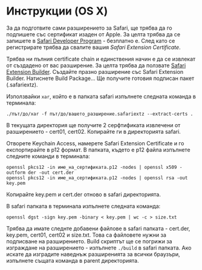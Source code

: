 # Инструкции (OS X)

За да подготвите сами разширението за Safari, ще трябва да го подпишете със сертификат изаден от Apple. За целта трябва да се запишете в [Safari Developer Program](https://developer.apple.com/programs/safari/) - безплатно е. След като се регистрирате трябва да свалите вашия *Safari Extension Certificate*. 

Трябва ни пълния certificate chain и единствения начин е да се извлекат от създадено от вас разширение. За целта трябва да ползвате [Safari Extension Builder](https://developer.apple.com/library/safari/documentation/Tools/Conceptual/SafariExtensionGuide/UsingExtensionBuilder/UsingExtensionBuilder.html). Създайте празно разширение със Safari Extension Builder. Натиснете Build Package... Ще получите готовия подписан пакет (.safariextz).

Използвайки `xar`, който е в папката safari изпълнете следната команда в терминала:

    ./път/до/xar -f път/до/вашето_разширение.safariextz --extract-certs .

В текущата директория ще получите 2 серфтификата извлечени от разширението - cert01, cert02. Копирайте ги в директорията safari. 

Отворете Keychain Access, намерете Safari Extension Certificate и го експортирайте в p12 формат. В папката, където е p12 файла изпълнете следните команди в терминала:

    openssl pkcs12 -in име_на_сертификата.p12 -nodes | openssl x509 -outform der -out cert.der
    openssl pkcs12 -in име_на_сертификата.p12 -nodes | openssl rsa -out key.pem

Копирайте key.pem и cert.der отново в safari директорията.

В safari папката в терминала изпълнете следната команда:

    openssl dgst -sign key.pem -binary < key.pem | wc -c > size.txt

Трябва да имате следнте добавени файлове в safari папката - cert.der, key.pem, cert01, cert02 и size.txt. Това са файловете нужни за подписване на разширението. Build скриптът ще се погрижи за изграждане на разширението - изпълнете `./build` в safari папката. Ако искате да изградите наведнъж разширенията за всички браузъри, изпълнете същата команда в parent директорията.

